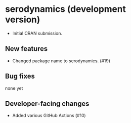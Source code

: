 # serodynamics (development version)

* Initial CRAN submission.

## New features

* Changed package name to serodynamics. (#19)

## Bug fixes

none yet

## Developer-facing changes

* Added various GitHub Actions (#10)
